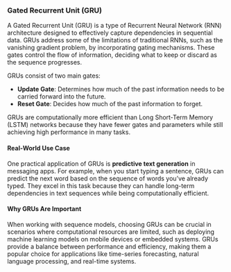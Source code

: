 ### Gated Recurrent Unit (GRU)

A Gated Recurrent Unit (GRU) is a type of Recurrent Neural Network (RNN) architecture designed to effectively capture dependencies in sequential data. GRUs address some of the limitations of traditional RNNs, such as the vanishing gradient problem, by incorporating gating mechanisms. These gates control the flow of information, deciding what to keep or discard as the sequence progresses.

GRUs consist of two main gates:
- **Update Gate**: Determines how much of the past information needs to be carried forward into the future.
- **Reset Gate**: Decides how much of the past information to forget.

GRUs are computationally more efficient than Long Short-Term Memory (LSTM) networks because they have fewer gates and parameters while still achieving high performance in many tasks.

#### Real-World Use Case

One practical application of GRUs is **predictive text generation** in messaging apps. For example, when you start typing a sentence, GRUs can predict the next word based on the sequence of words you’ve already typed. They excel in this task because they can handle long-term dependencies in text sequences while being computationally efficient.

#### Why GRUs Are Important

When working with sequence models, choosing GRUs can be crucial in scenarios where computational resources are limited, such as deploying machine learning models on mobile devices or embedded systems. GRUs provide a balance between performance and efficiency, making them a popular choice for applications like time-series forecasting, natural language processing, and real-time systems.

